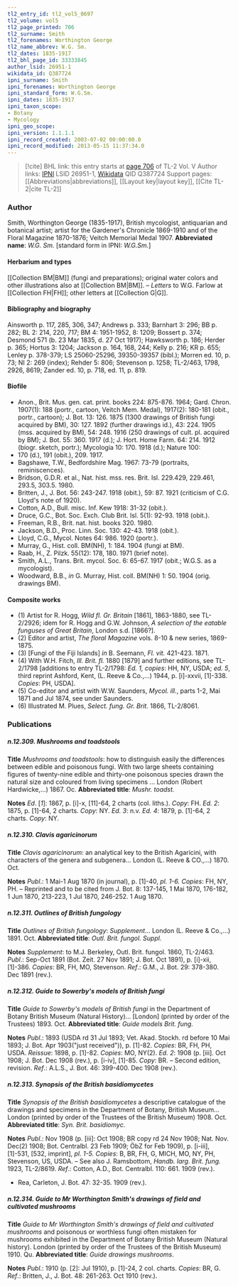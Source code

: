 ```yaml
---
tl2_entry_id: tl2_vol5_0697
tl2_volume: vol5
tl2_page_printed: 706
tl2_surname: Smith
tl2_forenames: Worthington George
tl2_name_abbrev: W.G. Sm.
tl2_dates: 1835-1917
tl2_bhl_page_id: 33333845
author_lsid: 26951-1
wikidata_id: Q387724
ipni_surname: Smith
ipni_forenames: Worthington George
ipni_standard_form: W.G.Sm.
ipni_dates: 1835-1917
ipni_taxon_scope: 
- Botany
- Mycology
ipni_geo_scope: 
ipni_version: 1.1.1.1
ipni_record_created: 2003-07-02 00:00:00.0
ipni_record_modified: 2013-05-15 11:37:34.0
---
```


> [!cite] BHL link: this entry starts at [page 706](https://www.biodiversitylibrary.org/page/33333845) of TL-2 Vol. V
> Author links: [IPNI](https://www.ipni.org/a/26951-1) LSID 26951-1, [Wikidata](https://www.wikidata.org/wiki/Q387724) QID Q387724
> Support pages: [[Abbreviations|abbreviations]], [[Layout key|layout key]], [[Cite TL-2|cite TL-2]]

### Author

Smith, Worthington George (1835-1917), British mycologist, antiquarian and botanical artist; artist for the Gardener's Chronicle 1869-1910 and of the Floral Magazine 1870-1876; Veitch Memorial Medal 1907. 
**Abbreviated name**: *W.G. Sm.* \[standard form in IPNI: *W.G.Sm.*\]

#### Herbarium and types

[[Collection BM|BM]] (fungi and preparations); original water colors and other illustrations also at [[Collection BM|BM]]. – *Letters* to W.G. Farlow at [[Collection FH|FH]]; other letters at [[Collection G|G]].

#### Bibliography and biography

Ainsworth p. 117, 285, 306, 347; Andrews p. 333; Barnhart 3: 296; BB p. 282; BL 2: 214, 220, 717; BM 4: 1951-1952, 8: 1209; Bossert p. 374; Desmond 571 (b. 23 Mar 1835, d. 27 Oct 1917); Hawksworth p. 186; Herder p. 365; Hortus 3: 1204; Jackson p. 164, 168, 244; Kelly p. 216; KR p. 655; Lenley p. 378-379; LS 25060-25296, 39350-39357 (bibl.); Morren ed. 10, p. 73; NI 2: 269 (index); Rehder 5: 806; Stevenson p. 1258; TL-2/463, 1798, 2926, 8619; Zander ed. 10, p. 718, ed. 11, p. 819.

#### Biofile

- Anon., Brit. Mus. gen. cat. print. books 224: 875-876. 1964; Gard. Chron. 1907(1): 188 (portr., cartoon, Veitch Mem. Medal), 1917(2): 180-181 (obit., portr., cartoon); J. Bot. 13: 126. 1875 (1300 drawings of British fungi acquired by BM), 30: 127. 1892 (further drawings id.), 43: 224. 1905 (mss. acquired by BM), 54: 248. 1916 (250 drawings of cult. pl. acquired by BM); J. Bot. 55: 360. 1917 (d.); J. Hort. Home Farm. 64: 214. 1912 (biogr. sketch, portr.); Mycologia 10: 170. 1918 (d.); Nature 100:
- 170 (d.), 191 (obit.), 209. 1917.
- Bagshawe, T.W., Bedfordshire Mag. 1967: 73-79 (portraits, reminiscences).
- Bridson, G.D.R. et al., Nat. hist. mss. res. Brit. Isl. 229.429, 229.461, 293.5, 303.5. 1980.
- Britten, J., J. Bot. 56: 243-247. 1918 (obit.), 59: 87. 1921 (criticism of C.G. Lloyd's note of 1920).
- Cotton, A.D., Bull. misc. Inf. Kew 1918: 31-32 (obit.).
- Druce, G.C., Bot. Soc. Exch. Club Brit. Isl. 5(1): 92-93. 1918 (obit.).
- Freeman, R.B., Brit. nat. hist. books 320. 1980.
- Jackson, B.D., Proc. Linn. Soc. 130: 42-43. 1918 (obit.).
- Lloyd, C.G., Mycol. Notes 64: 986. 1920 (portr.).
- Murray, G., Hist. coll. BM(NH), 1: 184. 1904 (fungi at BM).
- Raab, H., Z. Pilzk. 55(12): 178, 180. 1971 (brief note).
- Smith, A.L., Trans. Brit. mycol. Soc. 6: 65-67. 1917 (obit.; W.G.S. as a mycologist).
- Woodward, B.B., *in* G. Murray, Hist. coll. BM(NH) 1: 50. 1904 (orig. drawings BM).

#### Composite works

- (1) Artist for R. Hogg, *Wild fl. Gr. Britain* \[1861\], 1863-1880, see TL-2/2926; idem for R. Hogg and G.W. Johnson, *A selection of the eatable funguses of Great Britain*, London s.d. \[1866?\].
- (2) Editor and artist, *The floral Magazine* vols. 8-10 & new series, 1869-1875.
- (3) \[Fungi of the Fiji Islands\] *in* B. Seemann, *Fl. vit.* 421-423. 1871.
- (4) With W.H. Fitch, *Ill. Brit. fl.* 1880 \[1879\] and further editions, see TL-2/1798 \[additions to entry TL-2/1798: *Ed. 1, copies*: HH, NY, USDA; *ed. 5*, third reprint Ashford, Kent, (L. Reeve & Co.,...) 1944, p. \[i\]-xxvii, \[1\]-338. *Copies*: PH, USDA\].
- (5) Co-editor and artist with W.W. Saunders, *Mycol. ill.*, parts 1-2, Mai 1871 and Jul 1874, see under Saunders.
- (6) Illustrated M. Plues, *Select. fung. Gr. Brit.* 1866, TL-2/8061.

### Publications

##### n.12.309. Mushrooms and toadstools

**Title**
*Mushrooms and toadstools*: how to distinguish easily the differences between edible and poisonous fungi. With two large sheets containing figures of twenty-nine edible and thirty-one poisonous species drawn the natural size and coloured from living specimens ... London (Robert Hardwicke,...) 1867. Oc.
**Abbreviated title**: *Mushr. toadst.*

**Notes**
*Ed*. \[*1*\]: 1867, p. \[i\]-x, \[11\]-64, 2 charts (col. liths.). *Copy*: FH.
*Ed. 2*: 1875, p. \[1\]-64, 2 charts. *Copy*: NY.
*Ed. 3*: n.v.
*Ed. 4*: 1879, p. \[1\]-64, 2 charts. *Copy*: NY.

##### n.12.310. Clavis agaricinorum

**Title**
*Clavis agaricinorum*: an analytical key to the British Agaricini, with characters of the genera and subgenera... London (L. Reeve & CO.,...) 1870. Oct.

**Notes**
*Publ*.: 1 Mai-1 Aug 1870 (in journal), p. \[1\]-40, *pl. 1-6. Copies*: FH, NY, PH. – Reprinted and to be cited from J. Bot. 8: 137-145, 1 Mai 1870, 176-182, 1 Jun 1870, 213-223, 1 Jul 1870, 246-252. 1 Aug 1870.

##### n.12.311. Outlines of British fungology

**Title**
*Outlines of British fungology*: *Supplement*... London (L. Reeve & Co.,...) 1891. Oct.
**Abbreviated title**: *Outl. Brit. fungol. Suppl.*

**Notes**
*Supplement*: to M.J. Berkeley, Outl. Brit. fungol. 1860, TL-2/463.
*Publ*.: Sep-Oct 1891 (Bot. Zeit. 27 Nov 1891; J. Bot. Oct 1891), p. \[i\]-xii, \[1\]-386. *Copies*: BR, FH, MO, Stevenson.
*Ref*.: G.M., J. Bot. 29: 378-380. Dec 1891 (rev.).

##### n.12.312. Guide to Sowerby's models of British fungi

**Title**
*Guide to Sowerby's models of British fungi* in the Department of Botany British Museum (Natural History)... \[London\] (printed by order of the Trustees) 1893. Oct.
**Abbreviated title**: *Guide models Brit. fung.*

**Notes**
*Publ*.: 1893 (USDA rd 31 Jul 1893; Vet. Akad. Stockh. rd before 10 Mai 1893; J. Bot. Apr 1903("just received")), p. \[1\]-82. *Copies*: BR, FH, PH, USDA.
*Reissue*: 1898, p. \[1\]-82. *Copies*: MO, NY(2).
*Ed. 2*: 1908 (p. \[iii\]. Oct 1908; J. Bot. Dec 1908 (rev.), p. \[i-iv\], \[1\]-85. *Copy*: BR. – Second edition, revision.
*Ref*.: A.L.S., J. Bot. 46: 399-400. Dec 1908 (rev.).

##### n.12.313. Synopsis of the British basidiomycetes

**Title**
*Synopsis of the British basidiomycetes* a descriptive catalogue of the drawings and specimens in the Department of Botany, British Museum... London (printed by order of the Trustees of the British Museum) 1908. Oct.
**Abbreviated title**: *Syn. Brit. basidiomyc.*

**Notes**
*Publ*.: Nov 1908 (p. \[iii\]: Oct 1908; BR copy rd 24 Nov 1908; Nat. Nov. Dec(2) 1908; Bot. Centralbl. 23 Feb 1909; ÖbZ for Feb 1909), p. \[i-iii\], \[1\]-531, \[532, imprint\], *pl. 1-5. Copies*: B, BR, FH, G, MICH, MO, NY, PH, Stevenson, US, USDA. – See also J. Ramsbottom, *Handb. larg. Brit. fung.* 1923, TL-2/8619.
*Ref*.: Cotton, A.D., Bot. Centralbl. 110: 661. 1909 (rev.).
- Rea, Carleton, J. Bot. 47: 32-35. 1909 (rev.).

##### n.12.314. Guide to Mr Worthington Smith's drawings of field and cultivated mushrooms

**Title**
*Guide to Mr Worthington Smith's drawings of field and cultivated mushrooms* and poisonous or worthless fungi often mistaken for mushrooms exhibited in the Department of Botany British Museum (Natural history). London (printed by order of the Trustees of the British Museum) 1910. Qu.
**Abbreviated title**: *Guide drawings mushrooms*.

**Notes**
*Publ*.: 1910 (p. \[2\]: Jul 1910), p. \[1\]-24, 2 col. charts. *Copies*: BR, G.
*Ref*.: Britten, J., J. Bot. 48: 261-263. Oct 1910 (rev.).

